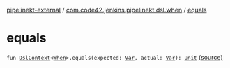 [pipelinekt-external](../index.md) / [com.code42.jenkins.pipelinekt.dsl.when](index.md) / [equals](./equals.md)

# equals

`fun `[`DslContext`](../com.code42.jenkins.pipelinekt.dsl/-dsl-context/index.md)`<`[`When`](../com.code42.jenkins.pipelinekt.core/-when.md)`>.equals(expected: `[`Var`](../com.code42.jenkins.pipelinekt.core.vars/-var/index.md)`, actual: `[`Var`](../com.code42.jenkins.pipelinekt.core.vars/-var/index.md)`): `[`Unit`](https://kotlinlang.org/api/latest/jvm/stdlib/kotlin/-unit/index.html) [(source)](https://github.com/code42/pipelinekt/tree/master/dsl/src/main/kotlin/com/code42/jenkins/pipelinekt/dsl/when/WhenDsl.kt#L103)